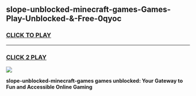 
## slope-unblocked-minecraft-games-Games-Play-Unblocked-&-Free-0qyoc
<h3>
<a href="https://premium76.site?title=slope-unblocked-minecraft-games&ref=24A">CLICK TO PLAY</a></h3>
<hr>

<h3>
<a href="https://premium76.site?title=slope-unblocked-minecraft-games&ref=24A">CLICK 2 PLAY</a>
  
</h3>

<a href="https://premium76.site?title=slope-unblocked-minecraft-games&ref=24A"><img src="https://clearcache.store/games.png"></a>


**slope-unblocked-minecraft-games games unblocked: Your Gateway to Fun and Accessible Online Gaming**
